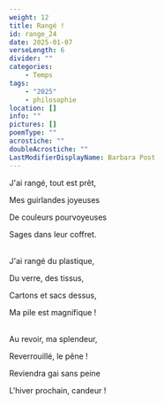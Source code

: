 ```yaml
---
weight: 12
title: Rangé !
id: range_24
date: 2025-01-07
verseLength: 6
divider: ""
categories:
    - Temps
tags:
    - "2025"
    - philosophie
location: []
info: ""
pictures: []
poemType: ""
acrostiche: ""
doubleAcrostiche: ""
LastModifierDisplayName: Barbara Post
---
```

J'ai rangé, tout est prêt,

Mes guirlandes joyeuses

De couleurs pourvoyeuses

Sages dans leur coffret.

 \
J'ai rangé du plastique,

Du verre, des tissus,

Cartons et sacs dessus,

Ma pile est magnifique !

 \
Au revoir, ma splendeur,

Reverrouillé, le pêne !

Reviendra gai sans peine

L'hiver prochain, candeur !
